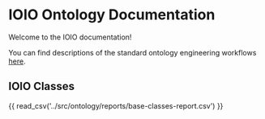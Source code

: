 # IOIO Ontology Documentation

[//]: # "This file is meant to be edited by the ontology maintainer."

Welcome to the IOIO documentation!

You can find descriptions of the standard ontology engineering workflows [here](odk-workflows/index.md).


## IOIO Classes

{{ read_csv('../src/ontology/reports/base-classes-report.csv') }}

